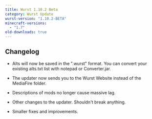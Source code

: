 ```yaml
---
title: Wurst 1.10.2 Beta
category: Wurst Update
wurst-version: "1.10.2-BETA"
minecraft-versions:
  - "1.7"
old-downloads: true
---
```

## Changelog

- Alts will now be saved in the ".wurst" format. You can convert your existing alts.txt list with notepad or Converter.jar.

- The updater now sends you to the Wurst Website instead of the MediaFire folder.

- Descriptions of mods no longer cause massive lag.

- Other changes to the updater. Shouldn't break anything.

- Smaller fixes and improvements.

